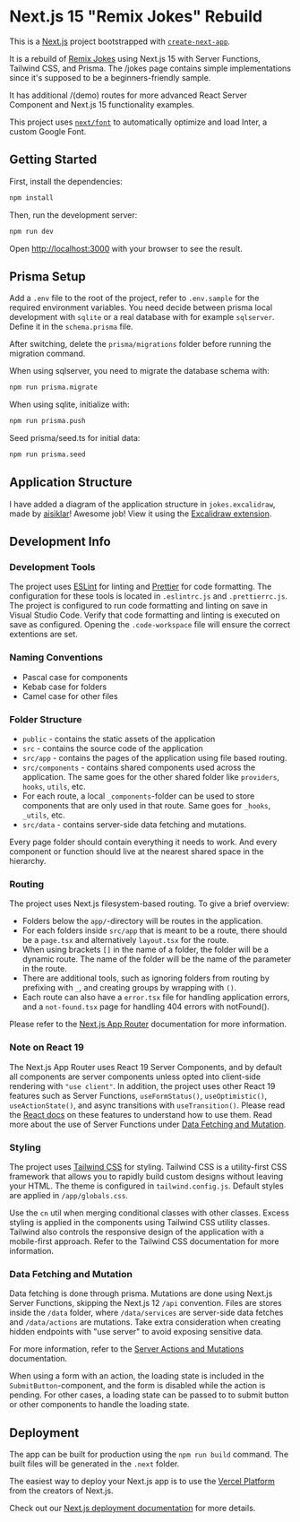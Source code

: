 # Next.js 15 "Remix Jokes" Rebuild

This is a [Next.js](https://nextjs.org/) project bootstrapped with [`create-next-app`](https://github.com/vercel/next.js/tree/canary/packages/create-next-app).

It is a rebuild of [Remix Jokes](https://remix.run/docs/en/main/tutorials/jokes) using Next.js 15 with Server Functions, Tailwind CSS, and Prisma. The /jokes page contains simple implementations since it's supposed to be a beginners-friendly sample.

It has additional /(demo) routes for more advanced React Server Component and Next.js 15 functionality examples.

This project uses [`next/font`](https://nextjs.org/docs/basic-features/font-optimization) to automatically optimize and load Inter, a custom Google Font.

## Getting Started

First, install the dependencies:

```bash
npm install
```

Then, run the development server:

```bash
npm run dev
```

Open [http://localhost:3000](http://localhost:3000) with your browser to see the result.

## Prisma Setup

Add a `.env` file to the root of the project, refer to `.env.sample` for the required environment variables.
You need decide between prisma local development with `sqlite` or a real database with for example `sqlserver`. Define it in the `schema.prisma` file.

After switching, delete the `prisma/migrations` folder before running the migration command.

When using sqlserver, you need to migrate the database schema with:

```bash
npm run prisma.migrate
```

When using sqlite, initialize with:

```bash
npm run prisma.push
```

Seed prisma/seed.ts for initial data:

```sh
npm run prisma.seed
```

## Application Structure

I have added a diagram of the application structure in `jokes.excalidraw`, made by [aisiklar](https://github.com/aisiklar/next15-remix-jokes-rebuild/blob/main/jokes.excalidraw)! Awesome job! View it using the [Excalidraw extension](https://marketplace.visualstudio.com/items?itemName=pomdtr.excalidraw-editor).

## Development Info

### Development Tools

The project uses [ESLint](https://eslint.org/) for linting and [Prettier](https://prettier.io/) for code formatting. The configuration for these tools is located in `.eslintrc.js` and `.prettierrc.js`. The project is configured to run code formatting and linting on save in Visual Studio Code. Verify that code formatting and linting is executed on save as configured. Opening the `.code-workspace` file will ensure the correct extentions are set.

### Naming Conventions

- Pascal case for components
- Kebab case for folders
- Camel case for other files

### Folder Structure

- `public` - contains the static assets of the application
- `src` - contains the source code of the application
- `src/app` - contains the pages of the application using file based routing.
- `src/components` - contains shared components used across the application. The same goes for the other shared folder like `providers`, `hooks`, `utils`, etc.
- For each route, a local `_components`-folder can be used to store components that are only used in that route. Same goes for `_hooks`, `_utils`, etc.
- `src/data` - contains server-side data fetching and mutations.

Every page folder should contain everything it needs to work. And every component or function should live at the nearest shared space in the hierarchy.

### Routing

The project uses Next.js filesystem-based routing. To give a brief overview:

- Folders below the `app/`-directory will be routes in the application.
- For each folders inside `src/app` that is meant to be a route, there should be a `page.tsx` and alternatively `layout.tsx` for the route.
- When using brackets `[]` in the name of a folder, the folder will be a dynamic route. The name of the folder will be the name of the parameter in the route.
- There are additional tools, such as ignoring folders from routing by prefixing with `_`, and creating groups by wrapping with `()`.
- Each route can also have a `error.tsx` file for handling application errors, and a `not-found.tsx` page for handling 404 errors with notFound().

Please refer to the [Next.js App Router](https://nextjs.org/docs/app) documentation for more information.

### Note on React 19

The Next.js App Router uses React 19 Server Components, and by default all components are server components unless opted into client-side rendering with `"use client"`. In addition, the project uses other React 19 features such as Server Functions, `useFormStatus()`, `useOptimistic()`, `useActionState()`, and async transitions with `useTransition()`. Please read the [React docs](https://react.dev/reference/react) on these features to understand how to use them. Read more about the use of Server Functions under [Data Fetching and Mutation](#data-fetching-and-mutation).

### Styling

The project uses [Tailwind CSS](https://tailwindcss.com/) for styling. Tailwind CSS is a utility-first CSS framework that allows you to rapidly build custom designs without leaving your HTML. The theme is configured in `tailwind.config.js`. Default styles are applied in `/app/globals.css`.

Use the `cn` util when merging conditional classes with other classes. Excess styling is applied in the components using Tailwind CSS utility classes. Tailwind also controls the responsive design of the application with a mobile-first approach. Refer to the Tailwind CSS documentation for more information.

### Data Fetching and Mutation

Data fetching is done through prisma. Mutations are done using Next.js Server Functions, skipping the Next.js 12 `/api` convention. Files are stores inside the `/data` folder, where `/data/services` are server-side data fetches and `/data/actions` are mutations. Take extra consideration when creating hidden endpoints with "use server" to avoid exposing sensitive data.

For more information, refer to the [Server Actions and Mutations](https://nextjs.org/docs/app/building-your-application/data-fetching/server-actions-and-mutations) documentation.

When using a form with an action, the loading state is included in the `SubmitButton`-component, and the form is disabled while the action is pending. For other cases, a loading state can be passed to to submit button or other components to handle the loading state.

## Deployment

The app can be built for production using the `npm run build` command. The built files will be generated in the `.next` folder.

The easiest way to deploy your Next.js app is to use the [Vercel Platform](https://vercel.com/new?utm_medium=default-template&filter=next.js&utm_source=create-next-app&utm_campaign=create-next-app-readme) from the creators of Next.js.

Check out our [Next.js deployment documentation](https://nextjs.org/docs/deployment) for more details.
